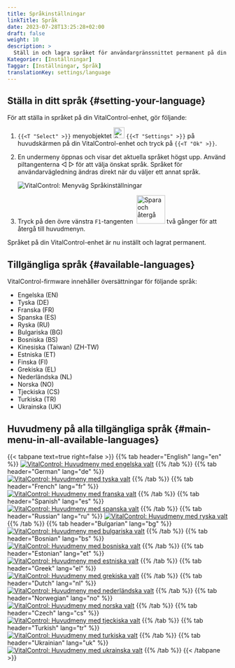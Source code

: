 ```yaml
---
title: Språkinställningar
linkTitle: Språk
date: 2023-07-28T13:25:28+02:00
draft: false
weight: 10
description: >
  Ställ in och lagra språket för användargränssnittet permanent på din VitalControl-enhet.
Kategorier: [Inställningar]
Taggar: [Inställningar, Språk]
translationKey: settings/language
---
```

## Ställa in ditt språk {#setting-your-language}

För att ställa in språket på din VitalControl-enhet, gör följande:

1. `{{<T "Select" >}}` menyobjektet <img src="/icons/gear.svg" width="25" align="bottom" alt="Settings" /> `{{<T "Settings" >}}` på huvudskärmen på din VitalControl-enhet och tryck på `{{<T "Ok" >}}`.

1. En undermeny öppnas och visar det aktuella språket högst upp. Använd piltangenterna ◁ ▷ för att välja önskat språk. Språket för användarvägledning ändras direkt när du väljer ett annat språk.

   ![VitalControl: Menyväg Språkinställningar](../images/select-lang.png "Ställa in ditt språk")

1. Tryck på den övre vänstra `F1`-tangenten &nbsp;<img src="/icons/footer/save_exit.svg" width="65" align="bottom" alt="Spara och återgå" /> två gånger för att återgå till huvudmenyn.

Språket på din VitalControl-enhet är nu inställt och lagrat permanent.

## Tillgängliga språk {#available-languages}

VitalControl-firmware innehåller översättningar för följande språk:

- Engelska (EN)
- Tyska (DE)
- Franska (FR)
- Spanska (ES)
- Ryska (RU)
- Bulgariska (BG)
- Bosniska (BS)
- Kinesiska (Taiwan) (ZH-TW)
- Estniska (ET)
- Finska (FI)
- Grekiska (EL)
- Nederländska (NL)
- Norska (NO)
- Tjeckiska (CS)
- Turkiska (TR)
- Ukrainska (UK)

## Huvudmeny på alla tillgängliga språk {#main-menu-in-all-available-languages}

{{< tabpane text=true right=false >}}
  {{% tab header="English" lang="en" %}}
[![VitalControl: Huvudmeny med engelska valt](/images/homescreen/english.png "Huvudmeny Engelska")](/en/demo/ "Demo app VitalControl (EN)")
  {{% /tab %}}
  {{% tab header="German" lang="de" %}}
[![VitalControl: Huvudmeny med tyska valt](/images/homescreen/german.png "Huvudmeny Tyska")](/demo/ "Demo app VitalControl (DE)")
  {{% /tab %}}
  {{% tab header="French" lang="fr" %}}
[![VitalControl: Huvudmeny med franska valt](/images/homescreen/french.png "Huvudmeny Franska")](/fr/demo/ "Demo app VitalControl (FR)")
  {{% /tab %}}
  {{% tab header="Spanish" lang="es" %}}
[![VitalControl: Huvudmeny med spanska valt](/images/homescreen/spanish.png "Huvudmeny Spanska")](/es/demo/ "Demo app VitalControl (ES)")
  {{% /tab %}}
  {{% tab header="Russian" lang="ru" %}}
[![VitalControl: Huvudmeny med ryska valt](/images/homescreen/russian.png "Huvudmeny Ryska")](/ru/demo/ "Demo app VitalControl (RU)")
  {{% /tab %}}
  {{% tab header="Bulgarian" lang="bg" %}}
[![VitalControl: Huvudmeny med bulgariska valt](/images/homescreen/bulgarian.png "Huvudmeny Bulgariska")](/bg/demo/ "Demo app VitalControl (BG)")
  {{% /tab %}}
  {{% tab header="Bosnian" lang="bs" %}}
[![VitalControl: Huvudmeny med bosniska valt](/images/homescreen/bosnian.png "Huvudmeny Bosniska")](/sv/demo/ "Demo app VitalControl (BS)")
  {{% /tab %}}
  {{% tab header="Estonian" lang="et" %}}
[![VitalControl: Huvudmeny med estniska valt](/images/homescreen/estonian.png "Huvudmeny Estniska")](/et/demo/ "Demo app VitalControl (ET)")
  {{% /tab %}}
  {{% tab header="Greek" lang="el" %}}
[![VitalControl: Huvudmeny med grekiska valt](/images/homescreen/greek.png "Huvudmeny Grekiska")](/el/demo/ "Demo app VitalControl (EL)")
  {{% /tab %}}
  {{% tab header="Dutch" lang="nl" %}}
[![VitalControl: Huvudmeny med nederländska valt](/images/homescreen/dutch.png "Huvudmeny Nederländska")](/nl/demo/ "Demo app VitalControl (NL)")
  {{% /tab %}}
  {{% tab header="Norwegian" lang="no" %}}
[![VitalControl: Huvudmeny med norska valt](/images/homescreen/norwegian.png "Huvudmeny Norska")](/no/demo/ "Demo app VitalControl (NO)")
  {{% /tab %}}
  {{% tab header="Czech" lang="cs" %}}
[![VitalControl: Huvudmeny med tjeckiska valt](/images/homescreen/czech.png "Huvudmeny Tjeckiska")](/cs/demo/ "Demo app VitalControl (CS)")
  {{% /tab %}}
  {{% tab header="Turkish" lang="tr" %}}
[![VitalControl: Huvudmeny med turkiska valt](/images/homescreen/turkish.png "Huvudmeny Turkiska")](/tr/demo/ "Demo app VitalControl (TR)")
  {{% /tab %}}
  {{% tab header="Ukrainian" lang="uk" %}}
[![VitalControl: Huvudmeny med ukrainska valt](/images/homescreen/ukrainian.png "Huvudmeny Ukrainska")](/uk/demo/ "Demo app VitalControl (UK)")
  {{% /tab %}}
{{< /tabpane >}}


